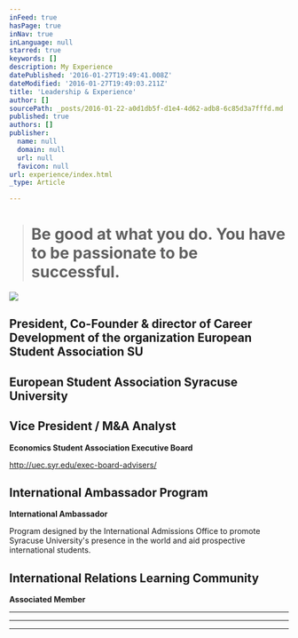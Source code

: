 ```yaml
---
inFeed: true
hasPage: true
inNav: true
inLanguage: null
starred: true
keywords: []
description: My Experience
datePublished: '2016-01-27T19:49:41.008Z'
dateModified: '2016-01-27T19:49:03.211Z'
title: 'Leadership & Experience'
author: []
sourcePath: _posts/2016-01-22-a0d1db5f-d1e4-4d62-adb8-6c85d3a7fffd.md
published: true
authors: []
publisher:
  name: null
  domain: null
  url: null
  favicon: null
url: experience/index.html
_type: Article

---
```

> # Be good at what you do. You have to be passionate to be successful.

![](https://the-grid-user-content.s3-us-west-2.amazonaws.com/3cc0f372-94f5-4c01-b872-f64ef4a1bbd6.png)

## President, Co-Founder & director of Career Development of the organization European Student Association SU

## **European Student Association Syracuse University**

## Vice President / M&A Analyst

**Economics Student Association Executive Board**

http://uec.syr.edu/exec-board-advisers/

## International Ambassador Program

**International Ambassador**

Program designed by the International Admissions Office to promote Syracuse University's presence in the world and aid prospective international students.

## International Relations Learning Community

**Associated Member**

****

****

****